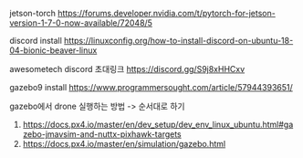 jetson-torch
https://forums.developer.nvidia.com/t/pytorch-for-jetson-version-1-7-0-now-available/72048/5

discord install
https://linuxconfig.org/how-to-install-discord-on-ubuntu-18-04-bionic-beaver-linux

awesometech discord 초대링크
https://discord.gg/S9j8xHHCxv

gazebo9 install
https://www.programmersought.com/article/57944393651/

gazebo에서 drone 실행하는 방법 -> 순서대로 하기
1. https://docs.px4.io/master/en/dev_setup/dev_env_linux_ubuntu.html#gazebo-jmavsim-and-nuttx-pixhawk-targets
2. https://docs.px4.io/master/en/simulation/gazebo.html
